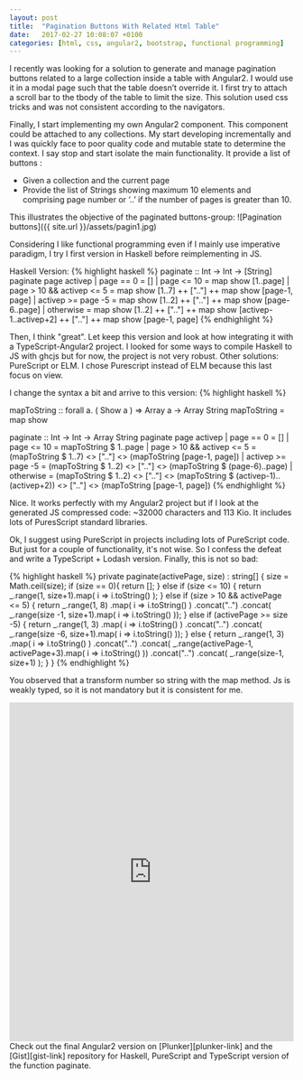 ```yaml
---
layout: post
title:  "Pagination Buttons With Related Html Table"
date:   2017-02-27 10:08:07 +0100
categories: [html, css, angular2, bootstrap, functional programming]
---
```

I recently was looking for a solution to generate and manage pagination buttons related to a large collection inside a table with Angular2. I would use it in a modal page such that the table doesn’t override it. I first try to attach a scroll bar to the tbody of the table to limit the size. This solution used css tricks and was not consistent according to the navigators.

Finally, I start implementing my own Angular2 component. This component could be attached to any collections. My start developing incrementally and I was quickly face to poor quality code and mutable state to determine the context. I say stop and start isolate the main functionality. It provide a list of buttons :

* Given a collection and the current page
* Provide the list of Strings showing maximum 10 elements and comprising page number or ‘..’ if the number of pages is greater than 10.

This illustrates the objective of the paginated buttons-group: 
![Pagination buttons]({{ site.url }}/assets/pagin1.jpg)

Considering I like functional programming even if I mainly use imperative paradigm, I try I first version in Haskell before reimplementing in JS.

Haskell Version:
{% highlight haskell %}
paginate :: Int -> Int -> [String]
paginate page activep
    | page == 0                 = []
    | page <= 10                = map show [1..page]
    | page > 10 && activep <= 5 = map show [1..7] ++ [".."] ++ map show [page-1, page]
    | activep >= page -5        = map show [1..2] ++ [".."] ++ map show [page-6..page]
    | otherwise                 = map show [1..2] ++ [".."] ++ map show [activep-1..activep+2] ++ [".."] ++ map show [page-1, page]
{% endhighlight %}

Then, I think "great". Let keep this version and look at how integrating it with a TypeScript-Angular2 project. I looked for some ways to compile Haskell to JS with ghcjs but for now, the project is not very robust. Other solutions: PureScript or ELM. I chose Purescript instead of ELM because this last focus on view.

I change the syntax a bit and arrive to this version: 
{% highlight haskell %}

mapToString :: forall a. ( Show a ) => Array a -> Array String
mapToString = map show

paginate :: Int -> Int -> Array String
paginate page activep
    | page == 0                 = []
    | page <= 10                = mapToString $ 1..page
    | page > 10 && activep <= 5 = (mapToString $ 1..7) <> [".."] <> (mapToString [page-1, page])
    | activep >= page -5        = (mapToString $ 1..2) <> [".."] <> (mapToString $ (page-6)..page)
    | otherwise                 = (mapToString $ 1..2)
                                    <> [".."]
                                    <> (mapToString $ (activep-1)..(activep+2))
                                    <> [".."]
                                    <> (mapToString [page-1, page])
{% endhighlight %}

Nice. It works perfectly with my Angular2 project but if I look at the generated JS compressed code: ~32000 characters and 113 Kio. It includes lots of PuresScript standard libraries.

Ok, I suggest using PureScript in projects including lots of PureScript code. But just for a couple of functionality, it's not wise. So I confess the defeat and write a TypeScript + Lodash version. Finally, this is not so bad: 

{% highlight haskell %}
private paginate(activePage, size) : string[] {
  size = Math.ceil(size);
  if (size == 0){
    return [];
  } else if (size <= 10) {
    return _.range(1, size+1).map( i => i.toString() );
  } else if (size > 10 && activePage <= 5) {
    return _.range(1, 8)
      .map( i => i.toString() )
      .concat("..")
      .concat( _.range(size -1, size+1).map( i => i.toString() ));
  } else if (activePage >= size -5) {
    return _.range(1, 3)
      .map( i => i.toString() )
      .concat("..")
      .concat( _.range(size -6, size+1).map( i => i.toString() ));
  } else {
    return _.range(1, 3)
      .map( i => i.toString() )
      .concat("..")
      .concat( _.range(activePage-1, activePage+3).map( i => i.toString() ))
      .concat("..")
      .concat( _.range(size-1, size+1) );
  }
}
{% endhighlight %}

You observed that a transform number so string with the map method. Js is weakly typed, so it is not mandatory but it is consistent for me.

<iframe style="width: 100%; height: 600px" src="https://embed.plnkr.co/c1oNAW/" frameborder="0" allowfullscren="allowfullscren"></iframe>
Check out the final Angular2 version on [Plunker][plunker-link] and the [Gist][gist-link] repository for Haskell, PureScript and TypeScript version of the function paginate.


[plunker-link]: https://embed.plnkr.co/ggTVQD2NhtfhpJRNPT80/
[gist-link]: https://gist.github.com/jcavat/64338156116a5aaff93e892d187801df

